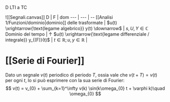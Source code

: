 D LTI a TC

![[Segnali.canvas]]
D | F | dom
--- | --- | -- 
 [[Analisi 1/Funzioni/dominio\|dominio]] delle trasformate | $u(t) \xrightarrow{\text{legame algebrico}} y(t) \downarrow$ | $s,U,Y \in \mathbb{C}$
Dominio del tempo | $\uparrow$ $u(t) \xrightarrow{\text{legame differenziale / integrale}} y_{(F)}(t)$ | $t \in \mathbb{R}; u,y \in \mathbb{R}$ |



# [[Serie di Fourier]]
Dato un segnale $v(t)$ periodico di periodo $T$, ossia vale che $v(t+T) = v(t)$ per ogni $t$, lo si può esprimere con la sua serie di Fourier:
$$
v(t) = v_{0} + \sum_{k=1}^\infty v(k) \sin(k\omega_{0} t + \varphi k)\quad \omega_{0}
$$